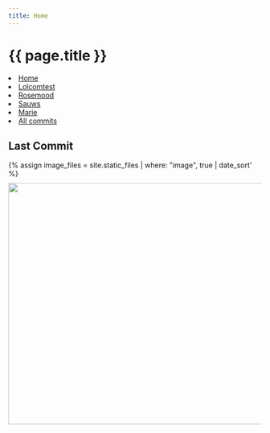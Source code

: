 ```yaml
---
title: Home
---
```


<h1>{{ page.title }}</h1>

<nav>
  <li><a href="{{ site.baseurl }}">Home</a></li>
  <li><a href="{{ site.baseurl }}/lolcomtest.html">Lolcomtest</a></li>
  <li><a href="{{ site.baseurl }}/rosemood.html">Rosemood</a></li>
  <li><a href="{{ site.baseurl }}/sauws.html">Sauws</a></li>
  <li><a href="{{ site.baseurl }}/marie.html">Marie</a></li>
  <li><a href="{{ site.baseurl }}/all.html">All commits</a></li>
</nav>

<section>
  <h2>Last Commit</h2>
  {% assign image_files = site.static_files | where: "image", true | date_sort' %}
  <img class="lazy" src="{{ site.baseurl }}/loader.gif" data-src="{{ site.baseurl }}{{ image_files.last.path }}" width="640" height="480" style="margin: 10px auto;">
</section>

<script src="{{ site.baseurl }}/load-images.js"></script>
